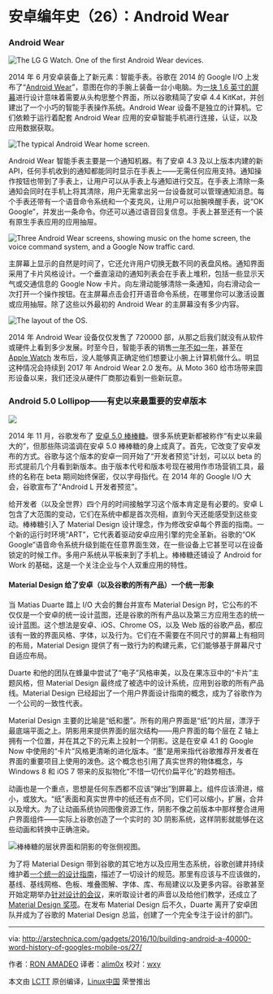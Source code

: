 安卓编年史（26）：Android Wear
================================================================================

### Android Wear

![The LG G Watch. One of the first Android Wear devices.](https://cdn.arstechnica.net/wp-content/uploads/2016/10/g-watch.png)

2014 年 6 月安卓装备上了新元素：智能手表。谷歌在 2014 的 Google I/O 上发布了“[Android Wear][10]”，意图在你的手腕上装备一台小电脑。为[一块 1.6 英寸的屏幕][11]进行设计意味着需要从头构思整个界面，所以谷歌精简了安卓 4.4 KitKat，并创建出了一个小巧的智能手表操作系统。Android Wear 设备不是独立的计算机。它们依赖于运行着配套 Android Wear 应用的安卓智能手机进行连接，认证，以及应用数据获取。

![ The typical Android Wear home screen.](https://cdn.arstechnica.net/wp-content/uploads/2016/10/home-screen33-640x261.png)

Android Wear 智能手表主要是一个通知机器。有了安卓 4.3 及以上版本内建的新 API，任何手机收到的通知都能同时显示在手表上——无需任何应用支持。通知操作按钮也带到了手表上，让用户可以从手表上与通知进行交互。在手表上清除一条通知会同时在手机上将其清除，用户无需拿出另一台设备就可以管理通知消息。每个手表还带有一个语音命令系统和一个麦克风，让用户可以抬腕唤醒手表，说“OK Google”，并发出一条命令。你还可以通过语音回复信息。手表上甚至还有一个装有原生手表应用的应用抽屉。

![Three Android Wear screens, showing music on the home screen, the voice command system, and a Google Now traffic card.](https://cdn.arstechnica.net/wp-content/uploads/2016/10/feature-640x212.png)

主屏幕上显示的自然是时间了，它还允许用户切换无数不同的表盘风格。通知界面采用了卡片风格设计。一个垂直滚动的通知列表会在手表上堆积，包括一些显示天气或交通信息的 Google Now 卡片。向左滑动能够清除一条通知，向右滑动会一次打开一个操作按钮。在主屏幕点击会打开语音命令系统，在哪里你可以激活设置或应用抽屉。除了这些以外最初的 Android Wear 的主屏幕没有多少内容。

![The layout of the OS.](https://cdn.arstechnica.net/wp-content/uploads/2016/10/superlayout2000-980x821.png)

2014 年 Android Wear 设备仅仅发售了 720000 部，从那之后我们就没有从软件或硬件上看到多少发展。时至今日，智能手表的销售[一年不如一年][12]，甚至在 [Apple Watch][13] 发布后，没人能够真正确定他们想要让小腕上计算机做什么。明显这种情况会持续到 2017 年 Android Wear 2.0 发布。从 Moto 360 给市场带来圆形设备以来，我们还没从硬件厂商那边看到一些新玩意。

### Android 5.0 Lollipop——有史以来最重要的安卓版本

 ![](https://cdn.arstechnica.net/wp-content/uploads/2016/10/heade2r-980x479-980x479.jpg)

2014 年 11 月，谷歌发布了 [安卓 5.0 棒棒糖][14]。很多系统更新都被称作“有史以来最大的”，但那些陈词滥调在安卓 5.0 棒棒糖的身上成真了。首先，它改变了安卓发布的方式。谷歌与这个版本的安卓一同开始了“开发者预览”计划，可以以 beta 的形式提前几个月看到新版本。由于版本代号和版本号现在被用作市场营销工具，最终的名称在 beta 期间始终保密，仅以字母指代。在 2014 年的 Google I/O 大会，谷歌宣布了“Android L 开发者预览”。

给开发者（以及全世界）四个月的时间接触学习这个版本肯定是有必要的。安卓 L 包含了大范围的变动，它们在系统中都是首次亮相，直到今天还能感受到这些变动。棒棒糖引入了 Material Design 设计理念，作为修改安卓每个界面的指南。一个新的运行时环境“ART”，它代表着驱动安卓应用引擎的完全革新。谷歌的“OK Google”语音命令系统升级到能在任意界面生效，在一些设备上它甚至可以在设备锁定的时候工作。多用户系统从平板来到了手机上。棒棒糖还铺设了 Android for Work 的基础，这是一个关注企业与个人双重应用的特性。

#### Material Design 给了安卓（以及谷歌的所有产品）一个统一形象

当 Matias Duarte 踏上 I/O 大会的舞台并宣布 Material Design 时，它公布的不仅仅是一个安卓的统一设计蓝图，还是谷歌的所有产品以及第三方应用生态的统一设计蓝图。这个想法是安卓、iOS、Chrome OS，以及 Web 版的谷歌产品，都应该有一致的界面风格、字体，以及行为。它们在不需要在不同尺寸的屏幕上有相同的布局，Material Design 提供了有一致行为的构建元素，它们能够基于屏幕尺寸自适应布局。

Duarte 和他的团队在蜂巢中尝试了“电子”风格审美，以及在果冻豆中的“卡片”主题风格，但 Material Design 最终成了被选中的设计系统，应用到谷歌的所有产品线。Material Design 已经超出了一个用户界面设计指南的概念，成为了谷歌作为一个公司的一致性代表。

Material Design 主要的比喻是“纸和墨”。所有的用户界面是“纸”的片层，漂浮于最底端平面之上。阴影用来提供界面的层次结构——用户界面的每个层在 Z 轴上拥有一个位置，并在其之下的元素上投射一个阴影。这是在安卓 4.1 的 Google Now 中使用的“卡片”风格更清晰的进化版本。“墨”是用来指代谷歌推荐开发者在界面的重要项目上使用的泼色。这个概念也引用了真实世界的物体概念，与 Windows 8 和 iOS 7 带来的反拟物化“不惜一切代价扁平化”的趋势相违。

动画也是一个重点，思想是任何东西都不应该“弹出”到屏幕上。组件应该滑进，缩小，或放大。“纸”表面和真实世界中的纸还有点不同，它们可以缩小，扩展，合并以及增大。为了让动画系统协同图像资源工作，阴影不像之前版本中那样整合进用户界面组件——实际上谷歌创造了一个实时的 3D 阴影系统，这样阴影就能够在这些动画和转换中正确渲染。

 ![棒棒糖的层状界面和阴影的夸张侧视图。](https://cdn.arstechnica.net/wp-content/uploads/2014/07/2014-07-10_21-56-05.jpg)

为了将 Material Design 带到谷歌的其它地方以及应用生态系统，谷歌创建并持续维护着[一个统一的设计指南][15]，描述了一切设计的规范。那里有应该与不应该做的，基线、基线网格、色板、堆叠图解、字体、库、布局建议以及更多内容。谷歌甚至开始定期举办[针对设计的会议][16]，来听取设计者的声音以及给他们教学，还成立了 [Material Design 奖项][17]。在发布 Material Design 后不久，Duarte 离开了安卓团队并成为了谷歌的 Material Design 总监，创建了一个完全专注于设计的部门。

--------------------------------------------------------------------------------

via: http://arstechnica.com/gadgets/2016/10/building-android-a-40000-word-history-of-googles-mobile-os/27/

作者：[RON AMADEO][a]
译者：[alim0x](https://github.com/alim0x)
校对：[wxy](https://github.com/wxy)

本文由 [LCTT](https://github.com/LCTT/TranslateProject) 原创编译，[Linux中国](https://linux.cn/) 荣誉推出

[a]:http://arstechnica.com/author/ronamadeo
[1]:http://arstechnica.com/gadgets/2016/10/building-android-a-40000-word-history-of-googles-mobile-os/27/#
[2]:http://arstechnica.com/gadgets/2016/10/building-android-a-40000-word-history-of-googles-mobile-os/27/#
[3]:http://arstechnica.com/gadgets/2016/10/building-android-a-40000-word-history-of-googles-mobile-os/27/#
[4]:http://arstechnica.com/gadgets/2016/10/building-android-a-40000-word-history-of-googles-mobile-os/27/#
[5]:http://arstechnica.com/gadgets/2016/10/building-android-a-40000-word-history-of-googles-mobile-os/27/#
[6]:http://arstechnica.com/gadgets/2016/10/building-android-a-40000-word-history-of-googles-mobile-os/27/#
[7]:http://arstechnica.com/gadgets/2014/11/android-5-0-lollipop-thoroughly-reviewed/
[8]:https://www.youtube.com/watch?v=isYZXwaP3Q4
[9]:http://arstechnica.com/gadgets/2014/11/android-5-0-lollipop-thoroughly-reviewed/
[10]:http://arstechnica.com/gadgets/2014/06/android-wear-review/
[11]:http://arstechnica.com/gadgets/2014/06/reviewing-android-wears-first-watches-sometimes-promising-often-frustrating/
[12]:http://www.businesswire.com/news/home/20161024005145/en/Smartwatch-Market-Declines-51.6-Quarter-Platforms-Vendors
[13]:http://arstechnica.com/apple/2015/05/review-the-absolutely-optional-apple-watch-and-watch-os-1-0/
[14]:http://arstechnica.com/gadgets/2014/11/android-5-0-lollipop-thoroughly-reviewed/
[15]:https://design.google.com/resources/
[16]:https://design.google.com/events/
[17]:https://design.google.com/articles/material-design-awards/
